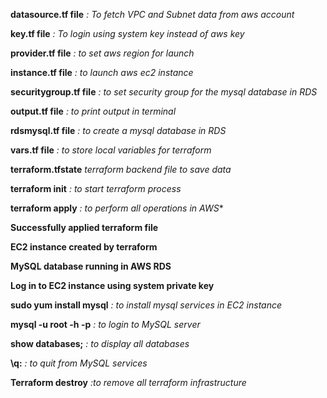 **datasource.tf file**  *: To fetch VPC and Subnet data from aws account*

**key.tf file**  *: To login using system key instead of aws key*

**provider.tf file** *: to set aws region for launch*

**instance.tf file** *: to launch aws ec2 instance*

**securitygroup.tf file** *: to set security group for the mysql database in RDS*

**output.tf file** *: to print output in terminal*

**rdsmysql.tf file** *: to create a mysql database in RDS*

**vars.tf file** *: to store local variables for terraform*

**terraform.tfstate**  *terraform backend file to save data*

**terraform init** *: to start terraform process*

**terraform apply** *: to perform all operations in AWS**

**Successfully applied terraform file**

**EC2 instance created by terraform**

**MySQL database running in AWS RDS**

**Log in to EC2 instance using system private key**

**sudo yum install mysql** *:  to install mysql services in EC2 instance*

**mysql -u root -h <DNS For MySQL Server> -p** *: to login to MySQL server*

**show databases;** *: to display all databases*

**\q:** *: to  quit from MySQL services*

**Terraform destroy** *:to remove all terraform infrastructure*
